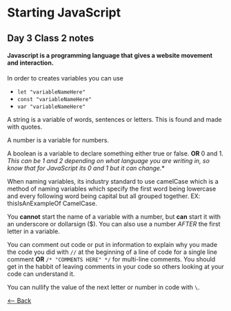 # Starting JavaScript

## Day 3 Class 2 notes

#### Javascript is a programming language that gives a website movement and interaction.

In order to creates variables you can use
* `let "variableNameHere"`
* `const "variableNameHere"`
* `var "variableNameHere"`

A string is a variable of words, sentences or letters. This is found and made with quotes.

A number is a variable for numbers.

A boolean is a variable to declare something either true or false. **OR** 0 and 1. *This can be 1 and 2 depending on what language you are writing in, so know that for JavaScript its 0 and 1 but it can change.**

When naming variables, its industry standard to use camelCase which is a method of naming variables which specify the first word being lowercase and every following word being capital but all grouped together. EX: thisIsAnExampleOf CamelCase.

You **cannot** start the name of a variable with a number, but **can** start it with an underscore or dollarsign ($). You can also use a number *AFTER* the first letter in a variable.

You can comment out code or put in information to explain why you made the code you did with `//` at the beginning of a line of code for a single line comment **OR** `/* "COMMENTS HERE" */` for multi-line comments. You should get in the habbit of leaving comments in your code so others looking at your code can understand it.

You can nullify the value of the next letter or number in code with `\`.

[<-- Back](README.md)